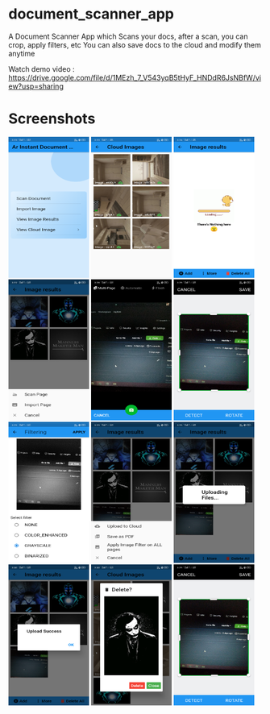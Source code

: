 # document_scanner_app

A Document Scanner App which Scans your docs,
after a scan, you can crop, apply filters, etc
You can also save docs to the cloud and modify them anytime

Watch demo video : https://drive.google.com/file/d/1MEzh_7_V543yqB5tHyF_HNDdR6JsNBfW/view?usp=sharing

# Screenshots
<img src="https://github.com/rahamanar/document_scanner_app/blob/main/Screenshot1.png" width="160" height="280">          <img src="https://github.com/rahamanar/document_scanner_app/blob/main/Screenshot2.png" width="160" height="280">          <img src="https://github.com/rahamanar/document_scanner_app/blob/main/Screenshot3.png" width="160" height="280">
<br/>
<img src="https://github.com/rahamanar/document_scanner_app/blob/main/Screenshot4.png" width="160" height="280">          <img src="https://github.com/rahamanar/document_scanner_app/blob/main/Screenshot5.png" width="160" height="280">          <img src="https://github.com/rahamanar/document_scanner_app/blob/main/Screenshot6.png" width="160" height="280">
<br/>
<img src="https://github.com/rahamanar/document_scanner_app/blob/main/Screenshot7.png" width="160" height="280">          <img src="https://github.com/rahamanar/document_scanner_app/blob/main/Screenshot8.png" width="160" height="280">          <img src="https://github.com/rahamanar/document_scanner_app/blob/main/Screenshot9.png" width="160" height="280">
<br/>
<img src="https://github.com/rahamanar/document_scanner_app/blob/main/Screenshot10.png" width="160" height="280">          <img src="https://github.com/rahamanar/document_scanner_app/blob/main/Screenshot11.png" width="160" height="280">          <img src="https://github.com/rahamanar/document_scanner_app/blob/main/Screenshot6.png" width="160" height="280">
